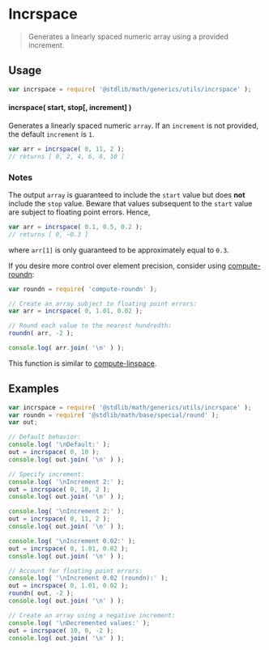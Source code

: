 Incrspace
===
> Generates a linearly spaced numeric array using a provided increment.

<!-- <usage> -->
## Usage

``` javascript
var incrspace = require( '@stdlib/math/generics/utils/incrspace' );
```

#### incrspace( start, stop[, increment] )

Generates a linearly spaced numeric `array`. If an `increment` is not provided, the default `increment` is `1`.

``` javascript
var arr = incrspace( 0, 11, 2 );
// returns [ 0, 2, 4, 6, 8, 10 ]
```
<!-- </usage> -->

<!-- <notes> -->
### Notes

The output `array` is guaranteed to include the `start` value but does __not__ include the `stop` value. Beware that values subsequent to the `start` value are subject to floating point errors. Hence,

``` javascript
var arr = incrspace( 0.1, 0.5, 0.2 );
// returns [ 0, ~0.3 ]
```

where `arr[1]` is only guaranteed to be approximately equal to `0.3`.


If you desire more control over element precision, consider using [compute-roundn](https://github.com/compute-io/roundn):

``` javascript
var roundn = require( 'compute-roundn' );

// Create an array subject to floating point errors:
var arr = incrspace( 0, 1.01, 0.02 );

// Round each value to the nearest hundredth:
roundn( arr, -2 );

console.log( arr.join( '\n' ) );
```


This function is similar to [compute-linspace](https://github.com/compute-io/incrspace).
<!-- </notes> -->

<!-- <examples> -->
## Examples

``` javascript
var incrspace = require( '@stdlib/math/generics/utils/incrspace' );
var roundn = require( '@stdlib/math/base/special/round' );
var out;

// Default behavior:
console.log( '\nDefault:' );
out = incrspace( 0, 10 );
console.log( out.join( '\n' ) );

// Specify increment:
console.log( '\nIncrement 2:' );
out = incrspace( 0, 10, 2 );
console.log( out.join( '\n' ) );

console.log( '\nIncrement 2:' );
out = incrspace( 0, 11, 2 );
console.log( out.join( '\n' ) );

console.log( '\nIncrement 0.02:' );
out = incrspace( 0, 1.01, 0.02 );
console.log( out.join( '\n' ) );

// Account for floating point errors:
console.log( '\nIncrement 0.02 (roundn):' );
out = incrspace( 0, 1.01, 0.02 );
roundn( out, -2 );
console.log( out.join( '\n' ) );

// Create an array using a negative increment:
console.log( '\nDecremented values:' );
out = incrspace( 10, 0, -2 );
console.log( out.join( '\n' ) );
```
<!-- </examples> -->

<!-- <links> -->
<!-- </links> -->
